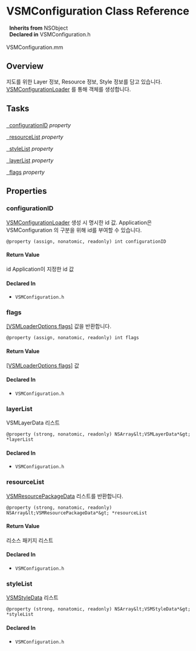 # VSMConfiguration Class Reference

&nbsp;&nbsp;**Inherits from** NSObject  
&nbsp;&nbsp;**Declared in** VSMConfiguration.h<br />  
VSMConfiguration.mm  

## Overview

지도를 위한 Layer 정보, Resource 정보, Style 정보를 담고 있습니다. <a href="../Classes/VSMConfigurationLoader.html">VSMConfigurationLoader</a> 를 통해 객체를 생성합니다.

## Tasks

### 

[&nbsp;&nbsp;configurationID](#//api/name/configurationID) *property* 

[&nbsp;&nbsp;resourceList](#//api/name/resourceList) *property* 

[&nbsp;&nbsp;styleList](#//api/name/styleList) *property* 

[&nbsp;&nbsp;layerList](#//api/name/layerList) *property* 

[&nbsp;&nbsp;flags](#//api/name/flags) *property* 

## Properties

<a name="//api/name/configurationID" title="configurationID"></a>
### configurationID

<a href="../Classes/VSMConfigurationLoader.html">VSMConfigurationLoader</a> 생성 시 명시한 id 값.
Application은 VSMConfiguration 의 구분을 위해 id를 부여할 수 있습니다.

`@property (assign, nonatomic, readonly) int configurationID`

#### Return Value
id Application이 지정한 id 값

#### Declared In
* `VSMConfiguration.h`

<a name="//api/name/flags" title="flags"></a>
### flags

<a href="../Classes/VSMLoaderOptions.html#//api/name/flags">[VSMLoaderOptions flags]</a> 값을 반환합니다.

`@property (assign, nonatomic, readonly) int flags`

#### Return Value
<a href="../Classes/VSMLoaderOptions.html#//api/name/flags">[VSMLoaderOptions flags]</a> 값

#### Declared In
* `VSMConfiguration.h`

<a name="//api/name/layerList" title="layerList"></a>
### layerList

VSMLayerData 리스트

`@property (strong, nonatomic, readonly) NSArray&lt;VSMLayerData*&gt; *layerList`

#### Declared In
* `VSMConfiguration.h`

<a name="//api/name/resourceList" title="resourceList"></a>
### resourceList

<a href="../Classes/VSMResourcePackageData.html">VSMResourcePackageData</a> 리스트를 반환합니다.

`@property (strong, nonatomic, readonly) NSArray&lt;VSMResourcePackageData*&gt; *resourceList`

#### Return Value
리소스 패키지 리스트

#### Declared In
* `VSMConfiguration.h`

<a name="//api/name/styleList" title="styleList"></a>
### styleList

<a href="../Classes/VSMStyleData.html">VSMStyleData</a> 리스트

`@property (strong, nonatomic, readonly) NSArray&lt;VSMStyleData*&gt; *styleList`

#### Declared In
* `VSMConfiguration.h`

